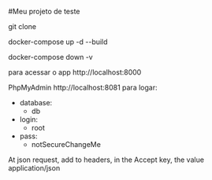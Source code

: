 #Meu projeto de teste

git clone 

docker-compose up -d --build

docker-compose down -v

para acessar o app
http://localhost:8000

PhpMyAdmin
http://localhost:8081
para logar:
 - database:
   - db
 - login:
   - root
 - pass:
   - notSecureChangeMe


At json request, add to headers, in the Accept key, the value application/json
